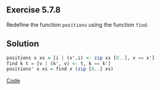 ## Exercise 5.7.8

Redefine the function `positions` using the function `find`.

## Solution

```haskell
positions x xs = [i | (x',i) <- zip xs [0..], x == x']
find k t = [v | (k', v) <- t, k == k']
positions' x xs = find x (zip [0..] xs)
```
[Code](../../src/ch-05/5-7.hs#L26)
